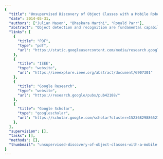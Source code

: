```yaml
---
{
  "title": "Unsupervised Discovery of Object Classes with a Mobile Robot",
  "date": 2014-05-31,
  "authors": ["Julian Mason", "Bhaskara Marthi", "Ronald Parr"],
  "abstract": "Object detection and recognition are fundamental capabilities for a mobile robot. Objects are a powerful representation for a variety of tasks including mobile manipulation and inventory tracking. As a result, object-based world representations have seen a great deal of research interest in the last several years. However, these systems usually assume that object recognition is well-solved: they require that accurate recognition be available for every object they might encounter. Despite steady advances, object recognition remains a difficult, open problem. Existing object recognition algorithms rely on high-resolution three-dimensional object models or on extensive hand-labeled training data. The sheer variety of objects that occur in natural environments makes manually training a recognizer for every possible object infeasible. In this work, we present a robotic system for unsupervised object and class discovery, in which objects are first discovered, and then grouped into classes in an unsupervised fashion. At each step, we approach the problem as one of robotics, not disembodied computer vision. On a very large robotic dataset, we discover object classes with 98.7% precision while achieving 71.8% recall. The scale and quality of these results demonstrate the merit of our approach, and prove the practicality of long-term large-scale object discovery. To our knowledge, no other authors have investigated robotic object discovery at this scale, making direct quantitative comparison impossible. We make our implementation and ground-truth labelings available, and evaluate our technique on a very large dataset. As a result, this work is a baseline against which future work can be compared.",
  "links": [
    {
      "title": "PDF",
      "type": "pdf",
      "url": "https://static.googleusercontent.com/media/research.google.com/en//pubs/archive/42188.pdf"
    },
    {
      "title": "IEEE",
      "type": "website",
      "url": "https://ieeexplore.ieee.org/abstract/document/6907301"
    },
    {
      "title": "Google Research",
      "type": "website",
      "url": "https://research.google/pubs/pub42188/"
    },
    {
      "title": "Google Scholar",
      "type": "googlescholar",
      "url": "https://scholar.google.com/scholar?cluster=15236829886521659824"
    },
  ],
  "supervision": [],
  "tasks": [],
  "methods": [],
  "thumbnail": "unsupervised-discovery-of-object-classes-with-a-mobile-robot.jpg"
}
---
```

